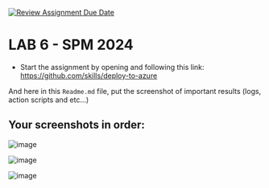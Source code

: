 [![Review Assignment Due Date](https://classroom.github.com/assets/deadline-readme-button-22041afd0340ce965d47ae6ef1cefeee28c7c493a6346c4f15d667ab976d596c.svg)](https://classroom.github.com/a/BcziKx-G)
# LAB 6 - SPM 2024

* Start the assignment by opening and following this link: https://github.com/skills/deploy-to-azure 

And here in this `Readme.md` file, put the screenshot of important results (logs, action scripts and etc...)

## Your screenshots in order:

![image](https://github.com/user-attachments/assets/930b43a5-0a84-42e5-b5a7-0af351b9aeb0)

![image](https://github.com/user-attachments/assets/98c8b504-7929-463d-a941-0555dcde8065)

![image](https://github.com/user-attachments/assets/e79cf91f-8b2a-4c4f-b749-57224fd92715)
